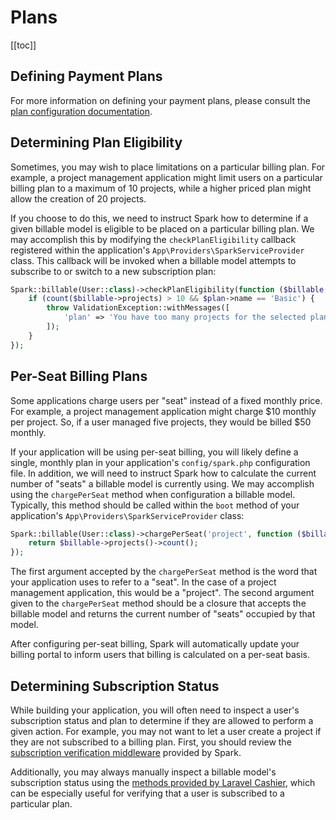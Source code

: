 # Plans

[[toc]]

## Defining Payment Plans

For more information on defining your payment plans, please consult the [plan configuration documentation](./configuration.md#defining-subscription-plans).

## Determining Plan Eligibility

Sometimes, you may wish to place limitations on a particular billing plan. For example, a project management application might limit users on a particular billing plan to a maximum of 10 projects, while a higher priced plan might allow the creation of 20 projects.

If you choose to do this, we need to instruct Spark how to determine if a given billable model is eligible to be placed on a particular billing plan. We may accomplish this by modifying the `checkPlanEligibility` callback registered within the application's `App\Providers\SparkServiceProvider` class. This callback will be invoked when a billable model attempts to subscribe to or switch to a new subscription plan:

```php
Spark::billable(User::class)->checkPlanEligibility(function ($billable, $plan) {
    if (count($billable->projects) > 10 && $plan->name == 'Basic') {
        throw ValidationException::withMessages([
            'plan' => 'You have too many projects for the selected plan.'
        ]);
    }
});
```

## Per-Seat Billing Plans

Some applications charge users per "seat" instead of a fixed monthly price. For example, a project management application might charge $10 monthly per project. So, if a user managed five projects, they would be billed $50 monthly.

If your application will be using per-seat billing, you will likely define a single, monthly plan in your application's `config/spark.php` configuration file. In addition, we will need to instruct Spark how to calculate the current number of "seats" a billable model is currently using. We may accomplish using the `chargePerSeat` method when configuration a billable model. Typically, this method should be called within the `boot` method of your application's `App\Providers\SparkServiceProvider` class:

```php
Spark::billable(User::class)->chargePerSeat('project', function ($billable) {
    return $billable->projects()->count();
});
```

The first argument accepted by the `chargePerSeat` method is the word that your application uses to refer to a "seat". In the case of a project management application, this would be a "project". The second argument given to the `chargePerSeat` method should be a closure that accepts the billable model and returns the current number of "seats" occupied by that model.

After configuring per-seat billing, Spark will automatically update your billing portal to inform users that billing is calculated on a per-seat basis.

## Determining Subscription Status

While building your application, you will often need to inspect a user's subscription status and plan to determine if they are allowed to perform a given action. For example, you may not want to let a user create a project if they are not subscribed to a billing plan. First, you should review the [subscription verification middleware](./middleware.md) provided by Spark.

Additionally, you may always manually inspect a billable model's subscription status using the [methods provided by Laravel Cashier](https://laravel.com/docs/cashier-paddle#checking-subscription-status), which can be especially useful for verifying that a user is subscribed to a particular plan.